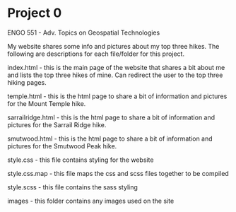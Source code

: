# Project 0

ENGO 551 - Adv. Topics on Geospatial Technologies

My website shares some info and pictures about my top three hikes.
The following are descriptions for each file/folder for this project.

index.html - this is the main page of the website that shares a bit about me and lists the top three hikes of mine. Can redirect the user to the top three hiking pages.

temple.html - this is the html page to share a bit of information and pictures for the Mount Temple hike.

sarrailridge.html - this is the html page to share a bit of information and pictures for the Sarrail Ridge hike.

smutwood.html - this is the html page to share a bit of information and pictures for the Smutwood Peak hike.

style.css - this file contains styling for the website

style.css.map - this file maps the css and scss files together to be compiled

style.scss - this file contains the sass styling

images - this folder contains any images used on the site




